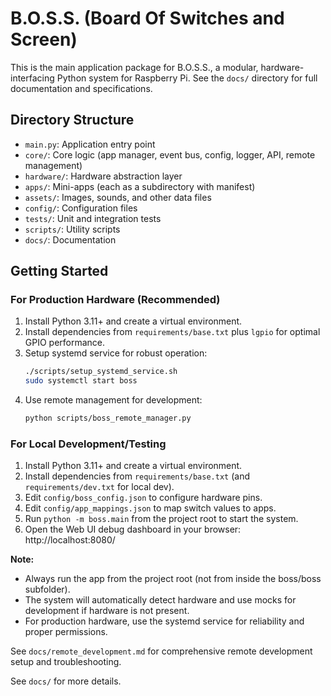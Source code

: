 # B.O.S.S. (Board Of Switches and Screen)

This is the main application package for B.O.S.S., a modular, hardware-interfacing Python system for Raspberry Pi. See the `docs/` directory for full documentation and specifications.

## Directory Structure
- `main.py`: Application entry point
- `core/`: Core logic (app manager, event bus, config, logger, API, remote management)
- `hardware/`: Hardware abstraction layer
- `apps/`: Mini-apps (each as a subdirectory with manifest)
- `assets/`: Images, sounds, and other data files
- `config/`: Configuration files
- `tests/`: Unit and integration tests
- `scripts/`: Utility scripts
- `docs/`: Documentation


## Getting Started

### For Production Hardware (Recommended)
1. Install Python 3.11+ and create a virtual environment.
2. Install dependencies from `requirements/base.txt` plus `lgpio` for optimal GPIO performance.
3. Setup systemd service for robust operation:
   ```bash
   ./scripts/setup_systemd_service.sh
   sudo systemctl start boss
   ```
4. Use remote management for development:
   ```bash
   python scripts/boss_remote_manager.py
   ```

### For Local Development/Testing
1. Install Python 3.11+ and create a virtual environment.
2. Install dependencies from `requirements/base.txt` (and `requirements/dev.txt` for local dev).
3. Edit `config/boss_config.json` to configure hardware pins.
4. Edit `config/app_mappings.json` to map switch values to apps.
5. Run `python -m boss.main` from the project root to start the system.
6. Open the Web UI debug dashboard in your browser: http://localhost:8080/

**Note:**
- Always run the app from the project root (not from inside the boss/boss subfolder).
- The system will automatically detect hardware and use mocks for development if hardware is not present.
- For production hardware, use the systemd service for reliability and proper permissions.

See `docs/remote_development.md` for comprehensive remote development setup and troubleshooting.

See `docs/` for more details.
